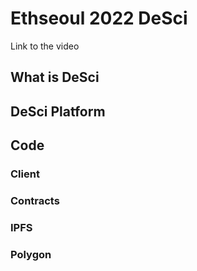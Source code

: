 # Ethseoul 2022 DeSci

Link to the video

## What is DeSci

## DeSci Platform

## Code

### Client

### Contracts

### IPFS

### Polygon

